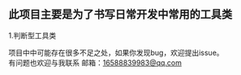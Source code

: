 此项目主要是为了书写日常开发中常用的工具类
--
1.判断型工具类




项目中中可能存在很多不足之处，如果你发现bug，欢迎提出issue。<br/>
有问题也欢迎与我联系 邮箱：16588839983@qq.com